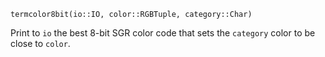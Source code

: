 ```
termcolor8bit(io::IO, color::RGBTuple, category::Char)
```

Print to `io` the best 8-bit SGR color code that sets the `category` color to be close to `color`.
